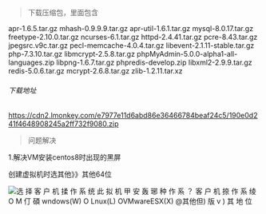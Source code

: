 





> 下载压缩包，里面包含

apr-1.6.5.tar.gz               mhash-0.9.9.9.tar.gz
apr-util-1.6.1.tar.gz          mysql-8.0.17.tar.gz
freetype-2.10.0.tar.gz         ncurses-6.1.tar.gz
httpd-2.4.41.tar.gz            pcre-8.43.tar.gz
jpegsrc.v9c.tar.gz             pecl-memcache-4.0.4.tar.gz
libevent-2.1.11-stable.tar.gz  php-7.3.10.tar.gz
libmcrypt-2.5.8.tar.gz         phpMyAdmin-5.0.0-alpha1-all-languages.zip
libpng-1.6.7.tar.gz            phpredis-develop.zip
libxml2-2.9.9.tar.gz           redis-5.0.6.tar.gz
mcrypt-2.6.8.tar.gz            zlib-1.2.11.tar.xz

###### 下载地址

https://cdn2.lmonkey.com/e7977e11d6abd86e36466784beaf24c5/190e0d241f4648908245a2ff732f9080.zip



>  问题解决

1.解决VM安装centos8时出现的黑屏

创建虚拟机时选其他》》其他64位

![选 择 客 户 机 揉 作 系 统  此 拟 机 甲 安 轰 琊 种 作 系 ？  客 户 机 捺 作 系 绫  O M 仃 碩 wndows(W)  O Lnux(L)  OVMwareESX(X)  @其他但)  版 v )  其 地 位 ](file:///C:/Users/Administrator/AppData/Local/Packages/Microsoft.Office.OneNote_8wekyb3d8bbwe/TempState/msohtmlclip/clip_image001.png)